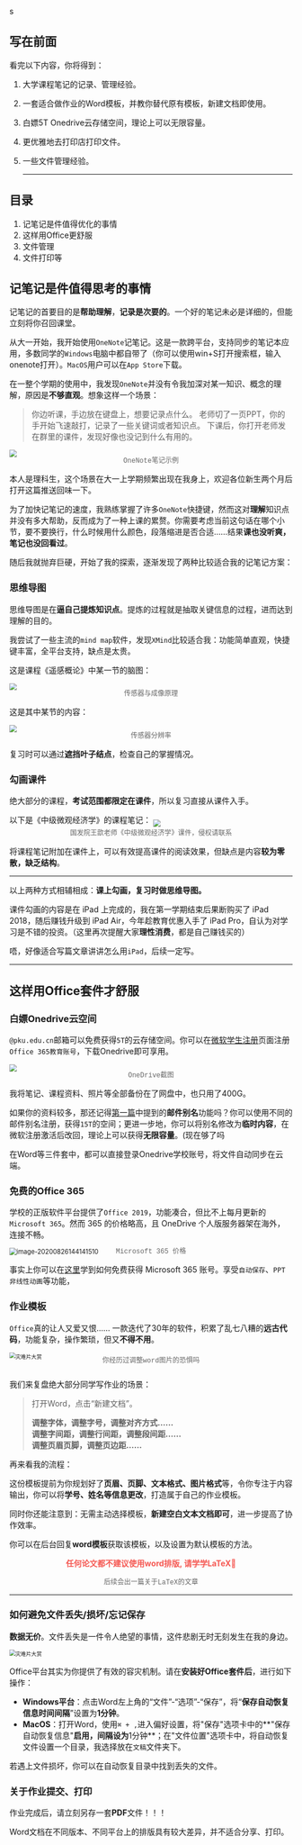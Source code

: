 s

## 写在前面

看完以下内容，你将得到：

1. 大学课程笔记的记录、管理经验。

2. 一套适合做作业的Word模板，并教你替代原有模板，新建文档即使用。

3. 白嫖5T Onedrive云存储空间，理论上可以无限容量。

4. 更优雅地去打印店打印文件。

5. 一些文件管理经验。

   -------------

## 目录

1. 记笔记是件值得优化的事情
2. 这样用Office更舒服
3. 文件管理
4. 文件打印等

## 记笔记是件值得思考的事情

记笔记的首要目的是**帮助理解**，**记录是次要的**。一个好的笔记未必是详细的，但能立刻将你召回课堂。

从大一开始，我开始使用`OneNote`记笔记。这是一款跨平台，支持同步的笔记本应用，多数同学的`Windows`电脑中都自带了（你可以使用win+S打开搜索框，输入onenote打开）。`MacOS`用户可以在`App Store`下载。

在一整个学期的使用中，我发现`OneNote`并没有令我加深对某一知识、概念的理解，原因是**不够直观**。想象这样一个场景：

> 你边听课，手边放在键盘上，想要记录点什么。
>老师切了一页PPT，你的手开始飞速敲打，记录了一些关键词或者知识点。
> 下课后，你打开老师发在群里的课件，发现好像也没记到什么有用的。

<img style="margin-bottom:-10px;zoom:80%;" align="center"
       src="https://tva1.sinaimg.cn/large/007S8ZIlly1gi484yn33jj319o0u0tuv.jpg">

<p align="center" style="font-family:courier; font-size: 12px; color: #666666; margin-top:-10px; margin-bottion:10px">OneNote笔记示例</p>


本人是理科生，这个场景在大一上学期频繁出现在我身上，欢迎各位新生两个月后打开这篇推送回味一下。

为了加快记笔记的速度，我熟练掌握了许多`OneNote`快捷键，然而这对**理解**知识点并没有多大帮助，反而成为了一种上课的累赘。你需要考虑当前这句话在哪个小节，要不要换行，什么时候用什么颜色，段落缩进是否合适……结果**课也没听爽，笔记也没回看过**。

随后我就抛弃巨硬，开始了我的探索，逐渐发现了两种比较适合我的记笔记方案：

### 思维导图

思维导图是在**逼自己提炼知识点**。提炼的过程就是抽取关键信息的过程，进而达到理解的目的。

我尝试了一些主流的`mind map`软件，发现`XMind`比较适合我：功能简单直观，快捷键丰富，全平台支持，缺点是太贵。

这是课程《遥感概论》中某一节的脑图：

  <img style="margin-bottom:-10px;zoom:80%;" align="center"
       src="https://tva1.sinaimg.cn/large/007S8ZIlly1gi3eycjrw7j30vl0u0jzu.jpg">

<p align="center" style="font-family:courier; font-size: 12px; color: #666666; margin-top:-10px; margin-bottion:10px">传感器与成像原理</p>


这是其中某节的内容：

<img style="margin-bottom:-10px;zoom:80%;" align="center"
       src="https://tva1.sinaimg.cn/large/007S8ZIlly1gi3gfvd9s1j314a0u0jwt.jpg">

<p align="center" style="font-family:courier; font-size: 12px; color: #666666; margin-top:-10px; margin-bottion:10px">传感器分辨率</p>



复习时可以通过**遮挡叶子结点**，检查自己的掌握情况。

### 勾画课件

绝大部分的课程，**考试范围都限定在课件**，所以复习直接从课件入手。

以下是《中级微观经济学》的课程笔记：  <img style="margin-bottom:-10px;zoom:80%;" align="center"
       src="https://tva1.sinaimg.cn/large/007S8ZIlly1gi3heknkfyj30yj0u0nmd.jpg">

<p align="center" style="font-family:courier; font-size: 12px; color: #666666; margin-top:-10px; margin-bottion:10px">国发院王歆老师《中级微观经济学》课件，侵权请联系</p>

将课程笔记附加在课件上，可以有效提高课件的阅读效果，但缺点是内容**较为零散，缺乏结构**。

--------

以上两种方式相辅相成：**课上勾画，复习时做思维导图。**

课件勾画的内容是在 iPad 上完成的，我在第一学期结束后果断购买了 iPad 2018，随后赚钱升级到 iPad Air，今年趁教育优惠入手了 iPad Pro，自认为对学习是不错的投资。（这里再次提醒大家**理性消费**，都是自己赚钱买的）

唔，好像适合写篇文章讲讲怎么用`iPad`，后续一定写。

----------

## 这样用Office套件才舒服

### 白嫖Onedrive云空间

`@pku.edu.cn`邮箱可以免费获得`5T`的云存储空间。你可以在[微软学生注册](https://signup.microsoft.com/signup?sku=student)页面注册`Office 365教育账号`，下载Onedrive即可享用。

  <img style="margin-bottom:-10px;zoom:80%;" align="center"
       src="https://tva1.sinaimg.cn/large/007S8ZIlly1gi47480ic5j30xq0u0n4y.jpg">

<p align="center" style="font-family:courier; font-size: 12px; color: #666666; margin-top:-10px; margin-bottion:10px">OneDrive截图</p>

我将笔记、课程资料、照片等全部备份在了网盘中，也只用了400G。

如果你的资料较多，那还记得[第一篇](https://github.com/xiaotianxt/rookie-in-pku/blob/master/入学篇/入学篇.md)中提到的**邮件别名**功能吗？你可以使用不同的邮件别名注册，获得`15T`的空间；更进一步地，你可以将别名修改为**临时内容**，在微软注册激活后改回，理论上可以获得**无限容量**。(现在够了吗

在Word等三件套中，都可以直接登录Onedrive学校账号，将文件自动同步在云端。

### 免费的Office 365

学校的正版软件平台提供了`Office 2019`，功能凑合，但比不上每月更新的`Microsoft 365`。然而 365 的价格略高，且 OneDrive 个人版服务器架在海外，连接不畅。

<img src="https://tva1.sinaimg.cn/large/007S8ZIlly1gi47jfdzakj31ig0s6aff.jpg" alt="image-20200826144141510" style="margin-bottom:-10px;zoom:80%;" align="center" />

<p align="center" style="font-family:courier; font-size: 12px; color: #666666; margin-top:-10px; margin-bottion:10px">Microsoft 365 价格</p>

事实上你可以在[这里]()学到如何免费获得 Microsoft 365 账号。享受`自动保存`、`PPT 非线性动画`等功能，

### 作业模板

`Office`真的让人又爱又恨…… 一款迭代了30年的软件，积累了乱七八糟的**远古代码**，功能复杂，操作繁琐，但又**不得不用**。

<img src="https://tva1.sinaimg.cn/large/007S8ZIlly1gi3i190jmbj30v20rix5w.jpg" alt="灾难片大赏" style="zoom:67%;" />

<p align="center" style="font-size:12px;color:#666666;font-family:courier;padding-top:-10px;padding-bottom:10px;margin-top:-10px;margin-bottom:10px">你经历过调整word图片的恐惧吗</p>

我们来复盘绝大部分同学写作业的场景：

>打开Word，点击“新建文档”。
>
><p style="font-weight:700">调整字体，调整字号，调整对齐方式……<br>
>调整字间距，调整行间距，调整段间距……<br>
>调整页眉页脚，调整页边距……</p>

再来看我的流程：



这份模板提前为你规划好了**页眉、页脚、文本格式、图片格式**等，令你专注于内容输出，你可以将**学号、姓名等信息更改**，打造属于自己的作业模板。

同时你还能注意到：无需主动选择模板，**新建空白文本文档即可**，进一步提高了协作效率。

你可以在后台回复**word模板**获取该模板，以及设置为默认模板的方法。



<p style="font-weight:700;color:#f55852" align="center">任何论文都不建议使用word排版, 请学学LaTeX🙏</p>

<p style="font-family:courier;color:#666666;font-size:12px;" align="center">后续会出一篇关于LaTeX的文章</p>

---------

### 如何避免文件丢失/损坏/忘记保存

**数据无价**。文件丢失是一件令人绝望的事情，这件悲剧无时无刻发生在我的身边。

<img src="https://tva1.sinaimg.cn/large/007S8ZIlly1gi46aghbg3j30kp163dwu.jpg" alt="灾难片大赏" style="zoom:67%;" />

Office平台其实为你提供了有效的容灾机制。请在**安装好Office套件后**，进行如下操作：

- **Windows平台**：点击Word左上角的“文件”-“选项”-“保存”，将“**保存自动恢复信息时间间隔**”设置为**1分钟**。
- **MacOS**：打开Word，使用`⌘ + ,`进入偏好设置，将"保存"选项卡中的**"保存自动恢复信息"**启用，间隔设为**1分钟**；在"文件位置"选项卡中，将自动恢复文件设置一个目录，我选择放在`文稿`文件夹下。

若遇上文件损坏，你可以在自动恢复目录中找到丢失的文件。

### 关于作业提交、打印

作业完成后，请立刻另存一套**PDF**文件！！！

Word文档在不同版本、不同平台上的排版具有较大差异，并不适合分享、打印。

